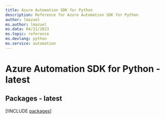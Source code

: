 ```yaml
---
title: Azure Automation SDK for Python
description: Reference for Azure Automation SDK for Python
author: lmazuel
ms.author: lmazuel
ms.data: 04/21/2023
ms.topic: reference
ms.devlang: python
ms.service: automation
---
```

# Azure Automation SDK for Python - latest
## Packages - latest
[!INCLUDE [packages](automation-index.md)]